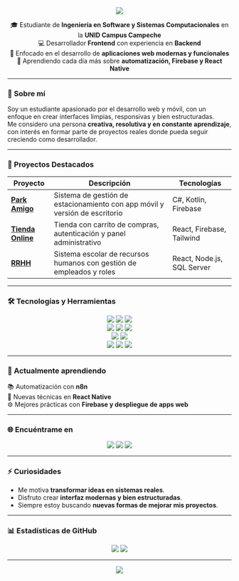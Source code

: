 <!-- Encabezado con banner -->
<p align="center">
  <img src="https://capsule-render.vercel.app/api?type=waving&color=0:6C63FF,100:00C9A7&height=200&section=header&text=¡Hola!%20Soy%20Alejandro%20Mex%20👋&fontColor=ffffff&fontSize=35&fontAlignY=35" />
</p>

<p align="center">
  🎓 Estudiante de <strong>Ingeniería en Software y Sistemas Computacionales</strong> en la <strong>UNID Campus Campeche</strong> <br>
  💻 Desarrollador <strong>Frontend</strong> con experiencia en <strong>Backend</strong> <br>
  🚀 Enfocado en el desarrollo de <strong>aplicaciones web modernas y funcionales</strong> <br>
  🌱 Aprendiendo cada día más sobre <strong>automatización, Firebase y React Native</strong>
</p>

---

### 🧠 Sobre mí
Soy un estudiante apasionado por el desarrollo web y móvil, con un enfoque en crear interfaces limpias, responsivas y bien estructuradas.  
Me considero una persona **creativa, resolutiva y en constante aprendizaje**, con interés en formar parte de proyectos reales donde pueda seguir creciendo como desarrollador.

---

### 🚀 Proyectos Destacados
| Proyecto | Descripción | Tecnologías |
|-----------|--------------|-------------|
| [**Park Amigo**](https://github.com/AlejandroMV03/Park-Amigo-V2.0) | Sistema de gestión de estacionamiento con app móvil y versión de escritorio | C#, Kotlin, Firebase |
| [**Tienda Online**](https://github.com/AlejandroMV03/Todoconestilo2) | Tienda con carrito de compras, autenticación y panel administrativo | React, Firebase, Tailwind |
| [**RRHH**](https://github.com/AlejandroMV03/RRHH) | Sistema escolar de recursos humanos con gestión de empleados y roles | React, Node.js, SQL Server |

---

### 🛠️ Tecnologías y Herramientas
<p align="center">
  <!-- Frontend -->
  <img src="https://img.shields.io/badge/Frontend-React-61DAFB?style=for-the-badge&logo=react&logoColor=black" />
  <img src="https://img.shields.io/badge/TailwindCSS-38B2AC?style=for-the-badge&logo=tailwind-css&logoColor=white" />
  <img src="https://img.shields.io/badge/FramerMotion-0055FF?style=for-the-badge&logo=framer&logoColor=white" />
  <br>
  <!-- Backend -->
  <img src="https://img.shields.io/badge/Backend-Node.js-339933?style=for-the-badge&logo=node.js&logoColor=white" />
  <img src="https://img.shields.io/badge/Firebase-FFCA28?style=for-the-badge&logo=firebase&logoColor=black" />
  <img src="https://img.shields.io/badge/SQL%20Server-CC2927?style=for-the-badge&logo=microsoft-sql-server&logoColor=white" />
  <br>
  <!-- Mobile -->
  <img src="https://img.shields.io/badge/React%20Native-61DAFB?style=for-the-badge&logo=react&logoColor=black" />
  <img src="https://img.shields.io/badge/Kotlin-7F52FF?style=for-the-badge&logo=kotlin&logoColor=white" />
  <br>
  <!-- Otros -->
  <img src="https://img.shields.io/badge/Git-F05032?style=for-the-badge&logo=git&logoColor=white" />
  <img src="https://img.shields.io/badge/Scrum-2496ED?style=for-the-badge&logo=scrumalliance&logoColor=white" />
  <img src="https://img.shields.io/badge/Windows%20Server-0078D6?style=for-the-badge&logo=windows&logoColor=white" />
</p>

---

### 🧩 Actualmente aprendiendo
📚 Automatización con **n8n**  
📱 Nuevas técnicas en **React Native**  
⚙️ Mejores prácticas con **Firebase y despliegue de apps web**  

---

### 🌐 Encuéntrame en
<p align="center">
  <a href="https://miportafolio12.netlify.app"><img src="https://img.shields.io/badge/🌐%20Portafolio%20Web-00C9A7?style=for-the-badge&logo=google-chrome&logoColor=white" /></a>
  <a href="https://linkedin.com/in/alejandromex"><img src="https://img.shields.io/badge/💼%20LinkedIn-0A66C2?style=for-the-badge&logo=linkedin&logoColor=white" /></a>
  <a href="mailto:alejandromexff@gmail.com"><img src="https://img.shields.io/badge/📧%20Correo-EA4335?style=for-the-badge&logo=gmail&logoColor=white" /></a>
</p>

---

### ⚡ Curiosidades
- Me motiva **transformar ideas en sistemas reales**.  
- Disfruto crear **interfaz modernas y bien estructuradas**.  
- Siempre estoy buscando **nuevas formas de mejorar mis proyectos**.

---

### 📊 Estadísticas de GitHub
<p align="center">
  <img src="https://github-readme-stats.vercel.app/api?username=AlejandroMV03&show_icons=true&theme=tokyonight&hide_border=true" />
  <img src="https://github-readme-stats.vercel.app/api/top-langs/?username=AlejandroMV03&layout=compact&theme=tokyonight&hide_border=true" />
</p>

---

<p align="center">
  <img src="https://capsule-render.vercel.app/api?type=waving&color=0:00C9A7,100:6C63FF&height=120&section=footer" />
</p>
